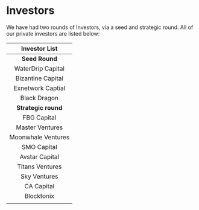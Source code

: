 # Investors

We have had two rounds of Investors, via a seed and strategic round. All of our private investors are listed below:



|    Investor List    |
| :-----------------: |
|   **Seed Round**    |
|  WaterDrip Capital  |
|  Bizantine Capital  |
|  Exnetwork Captial  |
|     Black Dragon    |
| **Strategic round** |
|     FBG Capital     |
|   Master Ventures   |
|  Moonwhale Ventures |
|     SMO Capital     |
|    Avstar Capital   |
|   Titans Ventures   |
|     Sky Ventures    |
|      CA Capital     |
|      Blocktonix     |
|                     |
